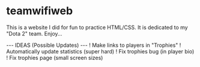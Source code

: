 # teamwifiweb
This is a website I did for fun to practice HTML/CSS. It is dedicated to my "Dota 2" team. Enjoy...



--- IDEAS (Possible Updates) ---
! Make links to players in "Trophies"
! Automatically update statistics (super hard)
! Fix trophies bug (in player bio)
! Fix trophies page (small screen sizes)
